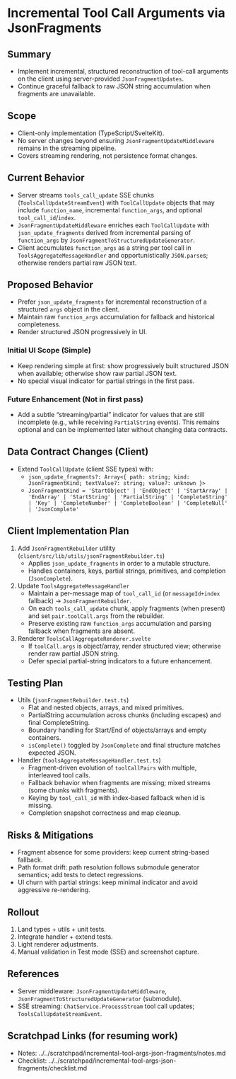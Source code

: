 # Incremental Tool Call Arguments via JsonFragments

## Summary
- Implement incremental, structured reconstruction of tool-call arguments on the client using server-provided `JsonFragmentUpdates`.
- Continue graceful fallback to raw JSON string accumulation when fragments are unavailable.

## Scope
- Client-only implementation (TypeScript/SvelteKit).
- No server changes beyond ensuring `JsonFragmentUpdateMiddleware` remains in the streaming pipeline.
- Covers streaming rendering, not persistence format changes.

## Current Behavior
- Server streams `tools_call_update` SSE chunks (`ToolsCallUpdateStreamEvent`) with `ToolCallUpdate` objects that may include `function_name`, incremental `function_args`, and optional `tool_call_id`/`index`.
- `JsonFragmentUpdateMiddleware` enriches each `ToolCallUpdate` with `json_update_fragments` derived from incremental parsing of `function_args` by `JsonFragmentToStructuredUpdateGenerator`.
- Client accumulates `function_args` as a string per tool call in `ToolsAggregateMessageHandler` and opportunistically `JSON.parse`s; otherwise renders partial raw JSON text.

## Proposed Behavior
- Prefer `json_update_fragments` for incremental reconstruction of a structured `args` object in the client.
- Maintain raw `function_args` accumulation for fallback and historical completeness.
- Render structured JSON progressively in UI.

### Initial UI Scope (Simple)
- Keep rendering simple at first: show progressively built structured JSON when available; otherwise show raw partial JSON text.
- No special visual indicator for partial strings in the first pass.

### Future Enhancement (Not in first pass)
- Add a subtle “streaming/partial” indicator for values that are still incomplete (e.g., while receiving `PartialString` events). This remains optional and can be implemented later without changing data contracts.

## Data Contract Changes (Client)
- Extend `ToolCallUpdate` (client SSE types) with:
  - `json_update_fragments?: Array<{ path: string; kind: JsonFragmentKind; textValue?: string; value?: unknown }>`
  - `JsonFragmentKind = 'StartObject' | 'EndObject' | 'StartArray' | 'EndArray' | 'StartString' | 'PartialString' | 'CompleteString' | 'Key' | 'CompleteNumber' | 'CompleteBoolean' | 'CompleteNull' | 'JsonComplete'`

## Client Implementation Plan
1. Add `JsonFragmentRebuilder` utility (`client/src/lib/utils/jsonFragmentRebuilder.ts`)
   - Applies `json_update_fragments` in order to a mutable structure.
   - Handles containers, keys, partial strings, primitives, and completion (`JsonComplete`).
2. Update `ToolsAggregateMessageHandler`
   - Maintain a per-message map of `tool_call_id` (or `messageId+index` fallback) -> `JsonFragmentRebuilder`.
   - On each `tools_call_update` chunk, apply fragments (when present) and set `pair.toolCall.args` from the rebuilder.
   - Preserve existing raw `function_args` accumulation and parsing fallback when fragments are absent.
3. Renderer `ToolsCallAggregateRenderer.svelte`
   - If `toolCall.args` is object/array, render structured view; otherwise render raw partial JSON string.
   - Defer special partial-string indicators to a future enhancement.

## Testing Plan
- Utils (`jsonFragmentRebuilder.test.ts`)
  - Flat and nested objects, arrays, and mixed primitives.
  - PartialString accumulation across chunks (including escapes) and final CompleteString.
  - Boundary handling for Start/End of objects/arrays and empty containers.
  - `isComplete()` toggled by `JsonComplete` and final structure matches expected JSON.
- Handler (`toolsAggregateMessageHandler.test.ts`)
  - Fragment-driven evolution of `toolCallPairs` with multiple, interleaved tool calls.
  - Fallback behavior when fragments are missing; mixed streams (some chunks with fragments).
  - Keying by `tool_call_id` with index-based fallback when id is missing.
  - Completion snapshot correctness and map cleanup.

## Risks & Mitigations
- Fragment absence for some providers: keep current string-based fallback.
- Path format drift: path resolution follows submodule generator semantics; add tests to detect regressions.
- UI churn with partial strings: keep minimal indicator and avoid aggressive re-rendering.

## Rollout
1. Land types + utils + unit tests.
2. Integrate handler + extend tests.
3. Light renderer adjustments.
4. Manual validation in Test mode (SSE) and screenshot capture.

## References
- Server middleware: `JsonFragmentUpdateMiddleware`, `JsonFragmentToStructuredUpdateGenerator` (submodule).
- SSE streaming: `ChatService.ProcessStream` tool call updates; `ToolsCallUpdateStreamEvent`.

## Scratchpad Links (for resuming work)
- Notes: ../../scratchpad/incremental-tool-args-json-fragments/notes.md
- Checklist: ../../scratchpad/incremental-tool-args-json-fragments/checklist.md
